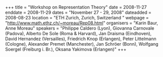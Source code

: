 +++
title = "Workshop on Representation Theory"
date = 2008-11-27
enddate = 2008-11-29
dates = "November 27 - 29, 2008"
dateadded = 2008-08-23
location = "ETH Zurich, Zurich, Switzerland "
webpage = "http://www.math.ethz.ch/~moreau/Rep08.html"
organisers = "Karin Baur, Anne Moreau"
speakers = "Philippe Caldero (Lyon), Giovanna Carnovale (Padova), Alberto De Sole (Roma & Harvard), Jan Draisma (Eindhoven),  David Hernandez (Versailles), Friedrich Knop (Erlangen),  Peter Littelmann (Cologne), Alexander Premet (Manchester),  Jan Schröer (Bonn), Wolfgang Soergel (Freiburg i. Br.), Oksana Yakimova (Erlangen)"
+++
